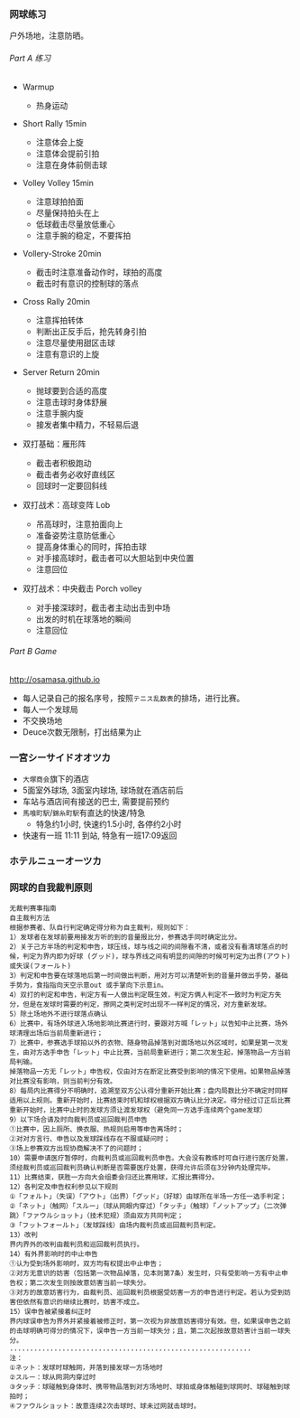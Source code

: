 

### 网球练习

户外场地，注意防晒。

###### Part A 练习

- Warmup
  - 热身运动
  
- Short Rally 15min
  - 注意体会上旋
  - 注意体会提前引拍
  - 注意在身体前侧击球
  
- Volley Volley 15min
  - 注意球拍拍面
  - 尽量保持拍头在上
  - 低球截击尽量放低重心
  - 注意手腕的稳定，不要挥拍
  
- Vollery-Stroke 20min
  - 截击时注意准备动作时，球拍的高度
  - 截击时有意识的控制球的落点

- Cross Rally 20min
  - 注意挥拍转体
  - 判断出正反手后，抢先转身引拍
  - 注意尽量使用甜区击球
  - 注意有意识的上旋
  
- Server Return 20min
  - 抛球要到合适的高度
  - 注意击球时身体舒展
  - 注意手腕内旋
  - 接发者集中精力，不轻易后退

- 双打基础：雁形阵
  - 截击者积极跑动
  - 截击者务必收好直线区
  - 回球时一定要回斜线

- 双打战术：高球变阵 Lob 
  - 吊高球时，注意拍面向上
  - 准备姿势注意防低重心
  - 提高身体重心的同时，挥拍击球
  - 对手接高球时，截击者可以大胆站到中央位置
  - 注意回位
  
- 双打战术：中央截击  Porch volley
  - 对手接深球时，截击者主动出击到中场
  - 出发的时机在球落地的瞬间
  - 注意回位
  
###### Part B Game

<http://osamasa.github.io>

- 每人记录自己的报名序号，按照`テニス乱数表`的排场，进行比赛。
- 每人一个发球局
- 不交换场地
- Deuce次数无限制，打出结果为止


### 一宮シーサイドオオツカ

- `大塚商会`旗下的酒店
- 5面室外球场, 3面室内球场, 球场就在酒店前后
- 车站与酒店间有接送的巴士, 需要提前预约
- `馬喰町駅`/`錦糸町駅`有直达的快速/特急
  - 特急约1小时, 快速约1.5小时, 各停约2小时
- 快速有一班 11:11 到站, 特急有一班17:09返回

### ホテルニューオーツカ



### 网球的自我裁判原则

```
无裁判赛事指南
自主裁判方法
根据参赛者、队自行判定确定得分称为自主裁判，规则如下：
1）发球者在发球前要用接发方听的到的音量报比分，参赛选手同时确定比分。
2）关于己方半场的判定和申告，球压线，球与线之间的间隙看不清，或者没有看清球落点的时候，判定为界内即为好球 (グッド)，球与界线之间有明显的间隙的时候可判定为出界(アウト)或失误(フォールト)
3）判定和申告要在球落地后第一时间做出判断，用对方可以清楚听到的音量并做出手势，基础手势为，食指指向天空示意out 或手掌向下示意in。
4）双打的判定和申告，判定方有一人做出判定既生效，判定方俩人判定不一致时为判定方失分，但是在发球时需要的判定，擦网之类判定时出现不一样判定的情况，对方重新发球。
5）除土场地外不进行球落点确认
6）比赛中，有场外球进入场地影响比赛进行时，要跟对方喊「レット」以告知中止比赛，场外球清理出场后当前局重新进行；
7）比赛中，参赛选手球拍以外的衣物、随身物品掉落到对面场地以外区域时，如果是第一次发生，由对方选手申告「レット」中止比赛，当前局重新进行；第二次发生起，掉落物品一方当前局判输。
掉落物品一方无「レット」申告权，仅由对方在断定比赛受到影响的情况下使用。如果物品掉落对比赛没有影响，则当前判分有效。
8）每局内比赛得分不明确时，追溯至双方公认得分重新开始比赛；盘内局数比分不确定时同样适用以上规则。重新开始时，比赛结束时机和球权根据双方确认比分决定。得分经过订正后比赛重新开始时，比赛中止时的发球方须让渡发球权（避免同一方选手连续两个game发球）
9）以下场合请及时向裁判员或巡回裁判员申告
①比赛中，因上厕所、换衣服、热规则启用等申告离场时；
②对对方言行、申告以及发球踩线存在不服或疑问时；
③场上参赛双方出现协商解决不了的问题时；
10）需要申请医疗暂停时，向裁判员或巡回裁判员申告。大会没有教练时可自行进行医疗处置，须经裁判员或巡回裁判员确认判断是否需要医疗处置，获得允许后须在3分钟内处理完毕。
11）比赛结束，获胜一方向大会组委会归还比赛用球，汇报比赛得分。
12）各判定及申告权利参见以下规则
①「フォルト」（失误）「アウト」（出界）「グッド」（好球）由球所在半场一方任一选手判定；
②「ネット」（触网）「スルー」（球从网眼内穿过）「タッチ」（触球）「ノットアップ」（二次弹跳）「ファウルショット」（技术犯规）须由双方共同判定；
③「フットフォールト」（发球踩线）由场内裁判员或巡回裁判员判定。
13）改判
界内界外的改判由裁判员和巡回裁判员执行。
14）有外界影响时的中止申告
①认为受到场外影响时，双方均有权提出中止申告；
②对方无意识的妨害（包括第一次物品掉落，见本则第7条）发生时，只有受影响一方有中止申告权；第二次发生则按故意妨害当前一球失分。
③对方的故意妨害行为，由裁判员、巡回裁判员根据受妨害一方的申告进行判定。若认为受到妨害但依然有意识的继续比赛时，妨害不成立。
15）误申告被紧接着纠正时
界内球误申告为界外并紧接着被修正时，第一次视为非故意妨害得分有效。但，如果误申告之前的击球明确可得分的情况下，误申告一方当前一球失分；且，第二次起按故意妨害计当前一球失分。
............................................................
注：
①ネット：发球时球触网，并落到接发球一方场地时
②スルー：球从网洞内穿过时
③タッチ：球碰触到身体时、携带物品落到对方场地时、球拍或身体触碰到球网时、球碰触到球拍时；
④ファウルショット：故意连续2次击球时、球未过网就击球时。
``` 
